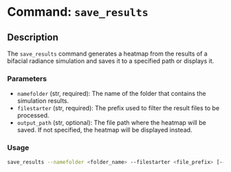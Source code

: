 # Command: `save_results`

## Description

The `save_results` command generates a heatmap from the results of a bifacial radiance simulation and saves it to a specified path or displays it.

### Parameters

- `namefolder` (str, required): The name of the folder that contains the simulation results.
- `filestarter` (str, required): The prefix used to filter the result files to be processed.
- `output_path` (str, optional): The file path where the heatmap will be saved. If not specified, the heatmap will be displayed instead.

### Usage

```bash
save_results --namefolder <folder_name> --filestarter <file_prefix> [--output_path <output_file_path>]
```